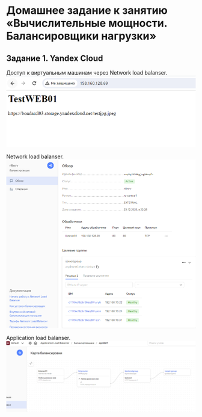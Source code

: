 # Домашнее задание к занятию «Вычислительные мощности. Балансировщики нагрузки»

##  Задание 1. Yandex Cloud
Доступ к виртуальным машинам через Network load balanser.
![01](/images/01.png)

Network load balanser.
![02](/images/02.png)

Application load balanser.
![03](/images/03.png)
